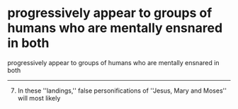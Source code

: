 # progressively appear to groups of humans who are mentally ensnared in both

progressively appear to groups of humans who are mentally ensnared in both
_____________________________
7.    In these ''landings,'' false personifications of ''Jesus, Mary and Moses'' will most likely